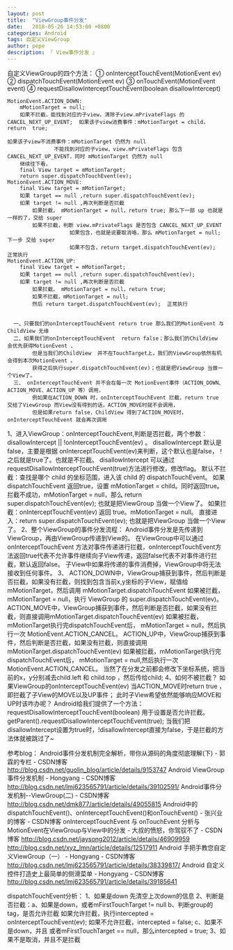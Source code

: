 ```yaml
---
layout: post
title:  "ViewGroup事件分发"
date:   2018-05-26 14:53:00 +0800
categories: Android
tags: 自定义ViewGroup
author: pepe
description: 『 View事件分发 』
---
```


自定义ViewGroup的四个方法：
① onInterceptTouchEvent(MotionEvent ev)
② dispatchTouchEvent(MotionEvent ev)
③ onTouchEvent(MotionEvent event)
④ requestDisallowInterceptTouchEvent(boolean disallowIntercept)

    MotionEvent.ACTION_DOWN:
        mMotionTarget = null;
        如果不拦截，能找到对应的子view，清除子view.mPrivateFlags 的 CANCEL_NEXT_UP_EVENT;  如果该子view消费事件：mMotionTarget = child，return  true;
                                                                                        如果该子view不消费事件：mMotionTarget 仍然为 null
                   不能找到对应的子view，view.mPrivateFlags 包含 CANCEL_NEXT_UP_EVENT，同时 mMotionTarget 仍然为 null
        继续往下看，
        final View target = mMotionTarget;
        return super.dispatchTouchEvent(ev);
    MotionEvent.ACTION_MOVE:
        final View target = mMotionTarget;
        如果 target == null ,return super.dispatchTouchEvent(ev);
        如果 target != null ,再次判断是否拦截
            如果拦截， mMotionTarget = null，return true; 那么下一部 up 也就是一样的了，交给 super
            如果不拦截，判断 view.mPrivateFlags 是否包含 CANCEL_NEXT_UP_EVENT
                        如果包含，也就是说要取消咯，那么 mMotionTarget = null; 下一步 交给 super
                        如果不包含，return target.dispatchTouchEvent(ev);  正常执行
    MotionEvent.ACTION_UP:
        final View target = mMotionTarget;
        如果 target == null ,return super.dispatchTouchEvent(ev);
        如果 target != null ,再次判断是否拦截
            如果拦截， mMotionTarget = null，return true;
            如果不拦截，mMotionTarget = null;
            然后 return target.dispatchTouchEvent(ev);  正常执行


      一、只要我们的onInterceptTouchEvent return true 那么我们的MotionEvent 与ChildView 无缘
      二、如果我们的onInterceptTouchEvent  return false；那么我们的ChildView  会优先获得MotionEvent ，
            但是当我们的ChildView  并不在TouchTarget上，我们的ViewGroup依然有机会得到本次MotionEvent 。
            获得之后执行super.dispatchTouchEvent(ev)；也就是把ViewGroup 当做一个View了。
      三、 onInterceptTouchEvent 并不会在每一次 MotionEvent事件（ACTION_DOWN、ACTION_MOVE、ACTION_UP 等）调用，
            例如果在ACTION_DOWN 时，onInterceptTouchEvent 拦截，return true 交给了ViewGroup 而View没有得到的话，ACTION_MOVE时就不会调用，
            但是如果return false，ChildView 得到了ACTION_MOVE时，onInterceptTouchEvent 就会再次调用



1、进入ViewGroup：onInterceptTouchEvent,判断是否拦截，两个参数：disallowIntercept || !onInterceptTouchEvent(ev) 。
      disallowIntercept 默认是false，主要是根据 onInterceptTouchEvent(ev)来判断，这个默认也是false，！之后就是true了。也就是不拦截。
      disallowIntercept 可以通过requestDisallowInterceptTouchEvent(true)方法进行修改，修改flag。
     默认不拦截：查找是哪个 child 的坐标范围，进入该 child 的 dispatchTouchEvent。
          如果 dispatchTouchEvent 返回true，设置 mMotionTarget = child。同时返回true。
          拦截不成功，mMotionTarget = null，那么  return super.dispatchTouchEvent(ev);  也就是把ViewGroup 当做一个View了。
     如果拦截：onInterceptTouchEvent(ev) 返回 true。mMotionTarget = null。
          直接进入：return super.dispatchTouchEvent(ev);  也就是把ViewGroup 当做一个View了。
2、整个ViewGroup的事件分发流程：
    Android事件分发是先传递到ViewGroup，再由ViewGroup传递到View的。
    在ViewGroup中可以通过 onInterceptTouchEvent 方法对事件传递进行拦截，onInterceptTouchEvent方法返回true代表不允许事件继续向子View传递，返回false代表不对事件进行拦截，默认返回false。
    子View中如果将传递的事件消费掉，ViewGroup中将无法接收到任何事件。
3、
    ACTION_DOWN中，ViewGroup捕获到事件，然后判断是否拦截，如果没有拦截，则找到包含当前x,y坐标的子View，赋值给mMotionTarget，然后调用	mMotionTarget.dispatchTouchEvent
        如果被拦截，mMotionTarget = null，执行 ViewGroup 的 super.dispatchTouchEvent(ev)。
    ACTION_MOVE中，ViewGroup捕获到事件，然后判断是否拦截，如果没有拦截，则直接调用mMotionTarget.dispatchTouchEvent(ev)
        如果被拦截，mMotionTarget执行完dispatchTouchEvent后， mMotionTarget = null，然后执行一次 MotionEvent.ACTION_CANCEL。
    ACTION_UP中，ViewGroup捕获到事件，然后判断是否拦截，如果没有拦截，则直接调用mMotionTarget.dispatchTouchEvent(ev)
        如果被拦截，mMotionTarget执行完dispatchTouchEvent后， mMotionTarget = null,然后执行一次 MotionEvent.ACTION_CANCEL。
    当然了在分发之前都会修改下坐标系统，把当前的x，y分别减去child.left 和 child.top ，然后传给child;
4、如何不被拦截？
    如果ViewGroup的onInterceptTouchEvent(ev) 当ACTION_MOVE时return true ，即拦截了子View的MOVE以及UP事件；
    此时子View希望依然能够响应MOVE和UP时该咋办呢？
    Android给我们提供了一个方法：requestDisallowInterceptTouchEvent(boolean) 用于设置是否允许拦截。
    getParent().requestDisallowInterceptTouchEvent(true);
    当我们把disallowIntercept设置为true时，!disallowIntercept直接为false，于是拦截的方法体就被跳过了~




参考blog：
    Android事件分发机制完全解析，带你从源码的角度彻底理解(下) - 郭霖的专栏 - CSDN博客
    http://blog.csdn.net/guolin_blog/article/details/9153747
    Android ViewGroup事件分发机制 - Hongyang - CSDN博客
    http://blog.csdn.net/lmj623565791/article/details/39102591/
    Android事件分发机制--ViewGroup(二) - CSDN博客
    http://blog.csdn.net/dmk877/article/details/49055815
    Android中的dispatchTouchEvent()、onInterceptTouchEvent()和onTouchEvent() - 张兴业的博客 - CSDN博客
    onInterceptTouchEvent 与 onTouchEvent 分析与MotionEvent在ViewGroup与View中的分发 - 大叔的愤怒，你驾驭不了 - CSDN博客
    http://blog.csdn.net/jaysong2012/article/details/46909959
    http://blog.csdn.net/xyz_lmn/article/details/12517911
            Android 手把手教您自定义ViewGroup（一） - Hongyang - CSDN博客
            http://blog.csdn.net/lmj623565791/article/details/38339817/
            Android 自定义控件打造史上最简单的侧滑菜单 - Hongyang - CSDN博客
            http://blog.csdn.net/lmj623565791/article/details/39185641


dispatchTouchEvent分析：
1、如果是down  先清空上次down的信息
2、判断是否拦截：a、如果是down，或者mFirstTouchTarget != null
                b、判断group的tag，是否允许拦截
                    如果允许拦截，执行intercepted = onInterceptTouchEvent(ev);
                    如果不允许拦截，intercepted = false;
                c、如果不是down，并且 或者mFirstTouchTarget == null，那么intercepted = true;
3、如果不是取消，并且不是拦截




